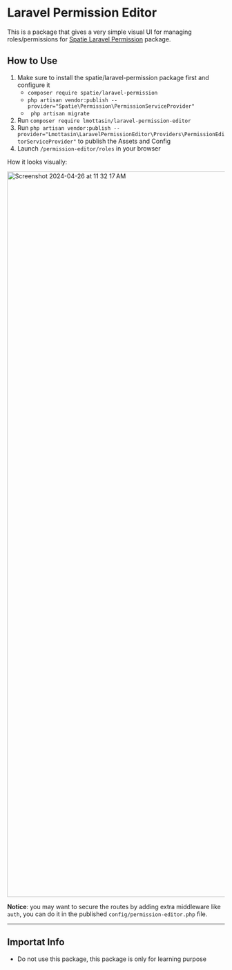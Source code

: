 # Laravel Permission Editor

This is a package that gives a very simple visual UI for managing roles/permissions for [Spatie Laravel Permission]() package.

## How to Use

1. Make sure to install the spatie/laravel-permission package first and configure it
   - `composer require spatie/laravel-permission`
   - `php artisan vendor:publish --provider="Spatie\Permission\PermissionServiceProvider"`
   - ` php artisan migrate`
3. Run `composer require lmottasin/laravel-permission-editor`
4. Run `php artisan vendor:publish --provider="Lmottasin\LaravelPermissionEditor\Providers\PermissionEditorServiceProvider"` to publish the Assets and Config
6. Launch `/permission-editor/roles` in your browser

How it looks visually:

<img width="1680" alt="Screenshot 2024-04-26 at 11 32 17 AM" src="https://github.com/lmottasin/laravel-permission-editor/assets/68915904/60904414-e8b4-4178-a21d-17a9e120d0c5">


**Notice**: you may want to secure the routes by adding extra middleware like `auth`, you can do it in the published `config/permission-editor.php` file.

---

## Importat Info

- Do not use this package, this package is only for learning purpose
